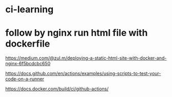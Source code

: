 # ci-learning



# follow by nginx run html file with dockerfile
https://medium.com/@zul.m/deploying-a-static-html-site-with-docker-and-nginx-6f5bcdcbc650 

https://docs.github.com/en/actions/examples/using-scripts-to-test-your-code-on-a-runner

https://docs.docker.com/build/ci/github-actions/

